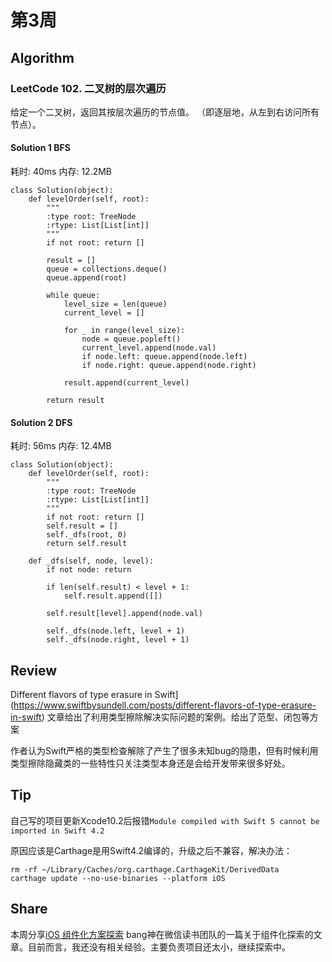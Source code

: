 # 第3周

## Algorithm

### LeetCode 102. 二叉树的层次遍历

给定一个二叉树，返回其按层次遍历的节点值。 （即逐层地，从左到右访问所有节点）。

#### Solution 1 BFS

耗时: 40ms
内存: 12.2MB

```
class Solution(object):
    def levelOrder(self, root):
        """
        :type root: TreeNode
        :rtype: List[List[int]]
        """
        if not root: return []
        
        result = []
        queue = collections.deque()
        queue.append(root)
        
        while queue:
            level_size = len(queue)
            current_level = []
            
            for _ in range(level_size):
                node = queue.popleft()
                current_level.append(node.val)
                if node.left: queue.append(node.left)
                if node.right: queue.append(node.right)
                
            result.append(current_level)
        
        return result
```

#### Solution 2 DFS

耗时: 56ms
内存: 12.4MB

```
class Solution(object):
    def levelOrder(self, root):
        """
        :type root: TreeNode
        :rtype: List[List[int]]
        """
        if not root: return []
        self.result = []
        self._dfs(root, 0)
        return self.result
    
    def _dfs(self, node, level):
        if not node: return 
        
        if len(self.result) < level + 1:
            self.result.append([])
            
        self.result[level].append(node.val)
        
        self._dfs(node.left, level + 1)
        self._dfs(node.right, level + 1)
```


## Review

Different flavors of type erasure in Swift](https://www.swiftbysundell.com/posts/different-flavors-of-type-erasure-in-swift)
文章给出了利用类型擦除解决实际问题的案例。给出了范型、闭包等方案

作者认为Swift严格的类型检查解除了产生了很多未知bug的隐患，但有时候利用类型擦除隐藏类的一些特性只关注类型本身还是会给开发带来很多好处。

## Tip

自己写的项目更新Xcode10.2后报错`Module compiled with Swift 5 cannot be imported in Swift 4.2`

原因应该是Carthage是用Swift4.2编译的，升级之后不兼容，解决办法：

```
rm -rf ~/Library/Caches/org.carthage.CarthageKit/DerivedData
carthage update --no-use-binaries --platform iOS
```


## Share

本周分享[iOS 组件化方案探索](http://wereadteam.github.io/2016/03/19/iOS-Component/) bang神在微信读书团队的一篇关于组件化探索的文章。目前而言，我还没有相关经验。主要负责项目还太小，继续探索中。


